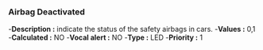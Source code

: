 
### Airbag Deactivated


-**Description :** indicate the status of the safety airbags in cars.
-**Values :** 0,1
-**Calculated :** NO
-**Vocal alert :** NO
-**Type :** LED 
-**Priority :** 1




